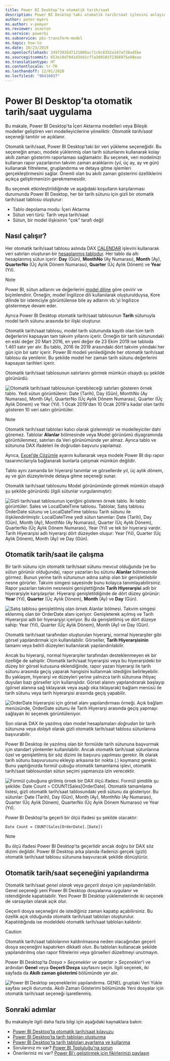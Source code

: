 ```yaml
---
title: Power BI Desktop’ta otomatik tarih/saat
description: Power BI Desktop'taki otomatik tarih/saat işlevini anlayın.
author: peter-myers
ms.author: v-pemyer
ms.reviewer: asaxton
ms.service: powerbi
ms.subservice: pbi-transform-model
ms.topic: how-to
ms.date: 10/23/2019
ms.openlocfilehash: 24972026d7121809ac71c6c8352a147af38ad5be
ms.sourcegitcommit: 653e18d7041d3dd1cf7a38010372366975a98eae
ms.translationtype: HT
ms.contentlocale: tr-TR
ms.lasthandoff: 12/01/2020
ms.locfileid: "96416037"
---
```

# <a name="apply-auto-datetime-in-power-bi-desktop"></a>Power BI Desktop’ta otomatik tarih/saat uygulama

Bu makale, Power BI Desktop'ta İçeri Aktarma modelleri veya Bileşik modeller geliştiren veri modelleyicilerine yöneliktir. _Otomatik tarih/saat_ seçeneği tanıtılır ve açıklanır.

Otomatik tarih/saat, Power BI Desktop'taki bir veri yükleme seçeneğidir. Bu seçeneğin amacı, modele yüklenmiş olan tarih sütunlarını kullanarak kolay akıllı zaman gösterimi raporlaması sağlamaktır. Bu seçenek, veri modelinizi kullanan rapor yazarlarının takvim zaman aralıklarını (yıl, üç ay, ay ve gün) kullanarak filtreleme, gruplandırma ve detaya gitme işlemleri gerçekleştirmesini sağlar. Önemli olan bu akıllı zaman gösterimi özelliklerini açıkça geliştirmenizin gerekmemesidir.

Bu seçenek etkinleştirildiğinde ve aşağıdaki koşulların karşılanması durumunda Power BI Desktop, her bir tarih sütunu için gizli bir otomatik tarih/saat tablosu oluşturur:

- Tablo depolama modu: İçeri Aktarma
- Sütun veri türü: Tarih veya tarih/saat
- Sütun, bir model ilişkisinin "çok" tarafı değil

## <a name="how-it-works"></a>Nasıl çalışır?

Her otomatik tarih/saat tablosu aslında DAX [CALENDAR](/dax/calendar-function-dax) işlevini kullanarak veri satırları oluşturan bir [hesaplanmış tablodur](desktop-calculated-tables.md). Her tablo da altı hesaplanmış sütun içerir: **Day** (Gün), **MonthNo** (Ay Numarası), **Month** (Ay), **QuarterNo** (Üç Aylık Dönem Numarası), **Quarter** (Üç Aylık Dönem) ve **Year** (Yıl).

> [!NOTE]
> Power BI, sütun adlarını ve değerlerini [model diline](../fundamentals/supported-languages-countries-regions.md#choose-the-language-for-the-model-in-power-bi-desktop) göre çevirir ve biçimlendirir. Örneğin, model İngilizce dili kullanılarak oluşturulduysa, Kore dilinde bir istemciyle görüntülense bile ay adlarını vb.’yi İngilizce göstermeye devam eder.

Ayrıca Power BI Desktop otomatik tarih/saat tablosunun **Tarih** sütunuyla model tarih sütunu arasında bir ilişki oluşturur.

Otomatik tarih/saat tablosu, model tarih sütununda kayıtlı olan tüm tarih değerlerini kapsayan tam takvim yıllarını içerir. Örneğin bir tarih sütunundaki en eski değer 20 Mart 2016, en yeni değer de 23 Ekim 2019 ise tabloda 1.461 satır yer alır. Bu tablo, 2016 ile 2019 arasındaki dört takvim yılındaki her gün için bir satır içerir. Power BI modeli yenilediğinde her otomatik tarih/saat tablosu da yenilenir. Bu şekilde model her zaman tarih sütunu değerlerini kapsayan tarihleri içerir.

Otomatik tarih/saat tablosunun satırlarını görmek mümkün olsaydı şu şekilde görünürdü:

![Otomatik tarih/saat tablosunun içerebileceği satırları gösteren örnek tablo. Yedi sütun görüntülenir: Date (Tarih), Day (Gün), MonthNo (Ay Numarası), Month (Ay), QuarterNo (Üç Aylık Dönem Numarası), Quarter (Üç Aylık Dönem) ve Year (Yıl). 1 Ocak 2019'dan 10 Ocak 2019'a kadar olan tarihi gösteren 10 veri satırı görüntüler.](media/desktop-auto-date-time/auto-date-time-hidden-table-example-rows.png)

> [!NOTE]
> Otomatik tarih/saat tabloları kalıcı olarak gizlenmiştir ve modelleyiciler dahi göremez. Tablolar **Alanlar** bölmesinde veya Model görünümü diyagramında görüntülenmez, satırları da Veri görünümünde yer almaz. Ayrıca tablo ve sütununa DAX ifadeleri ile doğrudan başvuru yapılamaz.
>
> Ayrıca, [Excel’de Çözümle](../collaborate-share/service-analyze-in-excel.md) ayarını kullanarak veya modele Power BI dışı rapor tasarımcılarıyla bağlanarak bunlarla çalışmak mümkün değildir.

Tablo aynı zamanda bir hiyerarşi tanımlar ve görsellerde yıl, üç aylık dönem, ay ve gün düzeylerinde detaya gitme seçeneği sunar.

Otomatik tarih/saat tablosunu Model görünümünde görmek mümkün olsaydı şu şekilde görünürdü (ilgili sütunlar vurgulanmıştır):

![Gizli tarih/saat tablosunun içeriğini gösteren örnek tablo. İki tablo görüntüler: Sales ve LocalDateTime tablosu. Tablolar, Satış tablosu OrderDate sütunu ve LocalDateTime tablosu Tarih sütunu ile ilişkilendirilmiştir. LocalDateTime yedi sütun tanımlar: Date (Tarih), Day (Gün), Month (Ay), MonthNo (Ay Numarası), Quarter (Üç Aylık Dönem), QuarterNo (Üç Aylık Dönem Numarası), Year (Yıl) ve tek bir hiyerarşi vardır. Tarih Hiyerarşisi adlı hiyerarşi dört düzeyden oluşur: Year (Yıl), Quarter (Üç Aylık Dönem), Month (Ay) ve Day (Gün).](media/desktop-auto-date-time/auto-date-time-hidden-table-example-diagram.png)

## <a name="work-with-auto-datetime"></a>Otomatik tarih/saat ile çalışma

Bir tarih sütunu için otomatik tarih/saat sütunu mevcut olduğunda (ve bu sütun görünür olduğunda), rapor yazarları bu sütunu **Alanlar** bölmesinde görmez. Bunun yerine tarih sütununun adına sahip olan bir genişletilebilir nesne görürler. Takvim simgesi sayesinde bunu kolayca tanımlayabilirsiniz. Rapor yazarları takvim nesnesini genişlettiğinde **Tarih Hiyerarşisi** adlı bir hiyerarşiyle karşılaşırlar. Hiyerarşi genişletildiğinde de dört düzey görünür: **Year** (Yıl), **Quarter** (Üç Aylık Dönem), **Month** (Ay) ve **Day** (Gün).

![Satış tablosu genişletilmiş olan örnek Alanlar bölmesi. Takvim simgesi eklenmiş olan bir OrderDate alanı içeriyor. Genişleterek açılmış ve Tarih Hiyerarşisi adlı bir hiyerarşiyi içeriyor. Bu da genişletilmiş ve dört düzeye sahip: Year (Yıl), Quarter (Üç Aylık Dönem), Month (Ay) ve Day (Gün).](media/desktop-auto-date-time/auto-date-time-fields-pane-example.png)

Otomatik tarih/saat tarafından oluşturulan hiyerarşi, normal hiyerarşiler gibi görsel yapılandırmak için kullanılabilir. Görseller, **Tarih Hiyerarşisinin** tamamı veya belirli düzeyleri kullanılarak yapılandırılabilir.

Ancak bu hiyerarşi, normal hiyerarşiler tarafından desteklenmeyen ek bir özelliğe de sahiptir. Otomatik tarih/saat hiyerarşisi veya bu hiyerarşideki bir düzey bir görsel kutusuna eklendiğinde, rapor yazarı hiyerarşi ile tarih sütunu arasında geçiş yaparak hangisini kullanmak istediğini belirleyebilir. Bu yaklaşım, hiyerarşi ve düzeyleri yerine yalnızca tarih sütununa ihtiyaç duyulan bazı görseller için kullanışlıdır. Görsel alanını yapılandırarak başlayıp (görsel alanına sağ tıklayarak veya aşağı oka tıklayarak) bağlam menüsü ile tarih sütunu veya tarih hiyerarşisi arasında geçiş yapabilir.

![OrderDate hiyerarşisi için görsel alanı yapılandırması örneği. Açık bağlam menüsünde, OrderDate sütunu ile Tarih Hiyerarşi arasında geçiş yapmayı sağlayan iki seçenek görüntüleniyor.](media/desktop-auto-date-time/auto-date-time-configure-visuals-fields.png)

Son olarak DAX ile yazılmış olan model hesaplamaları _doğrudan_ bir tarih sütununa veya _dolaylı_ olarak gizli otomatik tarih/saat tablosu sütunlarına başvurabilir.

Power BI Desktop ile yazılmış olan bir formülde tarih sütununa başvurmak için standart yöntemler kullanılabilir. Ancak otomatik tarih/saat sütunlarına özel ve genişletilmiş bir söz dizimi ile başvuru yapılması gerekir. İlk olarak tarih sütunu başvurusunu ekleyip arkasına bir nokta (.) koymanız gerekir. Bunu yaptığınızda formül çubuğu otomatik tamamlama işlevi, otomatik tarih/saat tablosundan sütun seçimi yapmanıza izin verecektir.

![Formül çubuğuna girilmiş örnek bir DAX ölçü ifadesi. Formül şimdilik şu şekilde: Date Count = COUNT(Sales[OrderDate]. Otomatik tamamlama listesi, gizli otomatik tarih/saat tablosundaki yedi sütunu da gösteriyor. Bu sütunlar: Date (Tarih), Day (Gün), Month (Ay), MonthNo (Ay Numarası), Quarter (Üç Aylık Dönem), QuarterNo (Üç Aylık Dönem Numarası) ve Year (Yıl).](media/desktop-auto-date-time/auto-date-time-dax-auto-complete.png)

Power BI Desktop'ta geçerli bir ölçü ifadesi şu şekilde olacaktır:

```dax
Date Count = COUNT(Sales[OrderDate].[Date])
```

> [!NOTE]
> Bu ölçü ifadesi Power BI Desktop'ta geçerlidir ancak doğru bir DAX söz dizimi değildir. Power BI Desktop arka planda ifadenizi gerçek (gizli) otomatik tarih/saat tablosu sütununa başvuracak şekilde dönüştürür.

## <a name="configure-auto-datetime-option"></a>Otomatik tarih/saat seçeneğini yapılandırma

Otomatik tarih/saat _genel olarak_ veya _geçerli dosya_ için yapılandırılabilir. Genel seçeneği yeni Power BI Desktop dosyalarına uygulanır ve istendiğinde kapatılabilir. Yeni Power BI Desktop yüklemelerinde iki seçenek de varsayılan olarak açık olur.

Geçerli dosya seçeneğini de istediğiniz zaman kapatıp açabilirsiniz. Bu özellik açık olduğunda otomatik tarih/saat tabloları oluşturulur. Kapatıldığında ise modeldeki otomatik tarih/saat tabloları kaldırılır.

> [!CAUTION]
> Otomatik tarih/saat tablolarının kaldırılmasına neden olacağından geçerli dosya seçeneğini kapatırken dikkatli olun. Bu tabloları kullanacak şekilde yapılandırılmış olan rapor filtrelerini veya görselleri düzeltmeyi unutmayın.

Power BI Desktop’ta _Dosya > Seçenekler ve ayarlar > Seçenekler_’i ve ardından **Genel** veya **Geçerli Dosya** sayfasını seçin. İlgili seçenek, iki sayfada da **Akıllı zaman gösterimi** bölümünde yer alır.

![Power BI Desktop seçeneklerini yapılandırma. GENEL gruptaki Veri Yükle sayfası seçili durumda. Akıllı Zaman Gösterimi bölümünde Yeni dosyalar için otomatik tarih/saat seçeneği işaretlenmiş.](media/desktop-auto-date-time/auto-date-time-configure-global-options.png)

## <a name="next-steps"></a>Sonraki adımlar

Bu makaleyle ilgili daha fazla bilgi için aşağıdaki kaynaklara bakın:

- [Power BI Desktop’ta otomatik tarih/saat kılavuzu](../guidance/auto-date-time.md)
- [Power BI Desktop’ta tarih tabloları oluşturma](../guidance/model-date-tables.md)
- [Power BI Desktop'ta tarih tabloları ayarlama ve kullanma](desktop-date-tables.md)
- Sorularınız mı var? [Power BI Topluluğu'na sorun](https://community.powerbi.com/)
- Önerileriniz mi var? [Power BI'ı geliştirmek için fikirlerinizi paylaşın](https://ideas.powerbi.com/)
